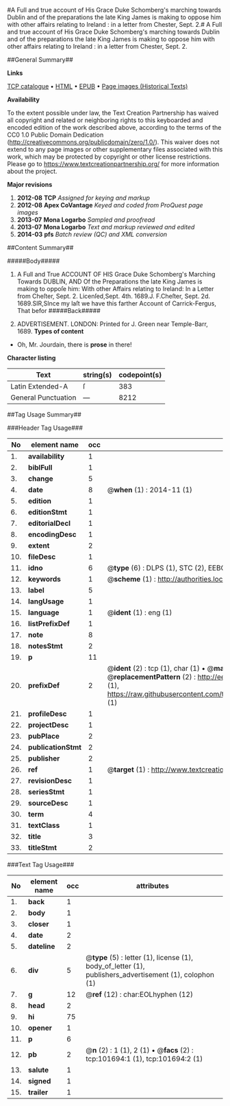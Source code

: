 #A Full and true account of His Grace Duke Schomberg's marching towards Dublin and of the preparations the late King James is making to oppose him with other affairs relating to Ireland : in a letter from Chester, Sept. 2.#
A Full and true account of His Grace Duke Schomberg's marching towards Dublin and of the preparations the late King James is making to oppose him with other affairs relating to Ireland : in a letter from Chester, Sept. 2.

##General Summary##

**Links**

[TCP catalogue](http://www.ota.ox.ac.uk/tcp/)  • 
[HTML](http://tei.it.ox.ac.uk/tcp/Texts-HTML/free/A40/A40559.html)  • 
[EPUB](http://tei.it.ox.ac.uk/tcp/Texts-EPUB/free/A40/A40559.epub) • 
[Page images (Historical Texts)](https://historicaltexts.jisc.ac.uk/eebo-13744720e)

**Availability**

To the extent possible under law, the Text Creation Partnership has waived all copyright and related or neighboring rights to this keyboarded and encoded edition of the work described above, according to the terms of the CC0 1.0 Public Domain Dedication (http://creativecommons.org/publicdomain/zero/1.0/). This waiver does not extend to any page images or other supplementary files associated with this work, which may be protected by copyright or other license restrictions. Please go to https://www.textcreationpartnership.org/ for more information about the project.

**Major revisions**

1. __2012-08__ __TCP__ *Assigned for keying and markup*
1. __2012-08__ __Apex CoVantage__ *Keyed and coded from ProQuest page images*
1. __2013-07__ __Mona Logarbo__ *Sampled and proofread*
1. __2013-07__ __Mona Logarbo__ *Text and markup reviewed and edited*
1. __2014-03__ __pfs__ *Batch review (QC) and XML conversion*

##Content Summary##

#####Body#####

1. A Full and True ACCOUNT OF HIS Grace Duke Schomberg's Marching Towards DUBLIN, AND Of the Preparations the late King James is making to oppoſe him: With other Affairs relating to Ireland: In a Letter from Cheſter, Sept. 2.
Licenſed,Sept. 4th. 1689.J. F.Cheſter, Sept. 2d. 1689.SIR,SInce my laſt we have this farther Account of Carrick-Fergus, That befor
#####Back#####

1. ADVERTISEMENT.
LONDON: Printed for J. Green near Temple-Barr, 1689.
**Types of content**

  * Oh, Mr. Jourdain, there is **prose** in there!

**Character listing**


|Text|string(s)|codepoint(s)|
|---|---|---|
|Latin Extended-A|ſ|383|
|General Punctuation|—|8212|

##Tag Usage Summary##

###Header Tag Usage###

|No|element name|occ|attributes|
|---|---|---|---|
|1.|__availability__|1||
|2.|__biblFull__|1||
|3.|__change__|5||
|4.|__date__|8| @__when__ (1) : 2014-11 (1)|
|5.|__edition__|1||
|6.|__editionStmt__|1||
|7.|__editorialDecl__|1||
|8.|__encodingDesc__|1||
|9.|__extent__|2||
|10.|__fileDesc__|1||
|11.|__idno__|6| @__type__ (6) : DLPS (1), STC (2), EEBO-CITATION (1), OCLC (1), VID (1)|
|12.|__keywords__|1| @__scheme__ (1) : http://authorities.loc.gov/ (1)|
|13.|__label__|5||
|14.|__langUsage__|1||
|15.|__language__|1| @__ident__ (1) : eng (1)|
|16.|__listPrefixDef__|1||
|17.|__note__|8||
|18.|__notesStmt__|2||
|19.|__p__|11||
|20.|__prefixDef__|2| @__ident__ (2) : tcp (1), char (1)  •  @__matchPattern__ (2) : ([0-9\-]+):([0-9IVX]+) (1), (.+) (1)  •  @__replacementPattern__ (2) : http://eebo.chadwyck.com/downloadtiff?vid=$1&page=$2 (1), https://raw.githubusercontent.com/textcreationpartnership/Texts/master/tcpchars.xml#$1 (1)|
|21.|__profileDesc__|1||
|22.|__projectDesc__|1||
|23.|__pubPlace__|2||
|24.|__publicationStmt__|2||
|25.|__publisher__|2||
|26.|__ref__|1| @__target__ (1) : http://www.textcreationpartnership.org/docs/. (1)|
|27.|__revisionDesc__|1||
|28.|__seriesStmt__|1||
|29.|__sourceDesc__|1||
|30.|__term__|4||
|31.|__textClass__|1||
|32.|__title__|3||
|33.|__titleStmt__|2||


###Text Tag Usage###

|No|element name|occ|attributes|
|---|---|---|---|
|1.|__back__|1||
|2.|__body__|1||
|3.|__closer__|1||
|4.|__date__|2||
|5.|__dateline__|2||
|6.|__div__|5| @__type__ (5) : letter (1), license (1), body_of_letter (1), publishers_advertisement (1), colophon (1)|
|7.|__g__|12| @__ref__ (12) : char:EOLhyphen (12)|
|8.|__head__|2||
|9.|__hi__|75||
|10.|__opener__|1||
|11.|__p__|6||
|12.|__pb__|2| @__n__ (2) : 1 (1), 2 (1)  •  @__facs__ (2) : tcp:101694:1 (1), tcp:101694:2 (1)|
|13.|__salute__|1||
|14.|__signed__|1||
|15.|__trailer__|1||

